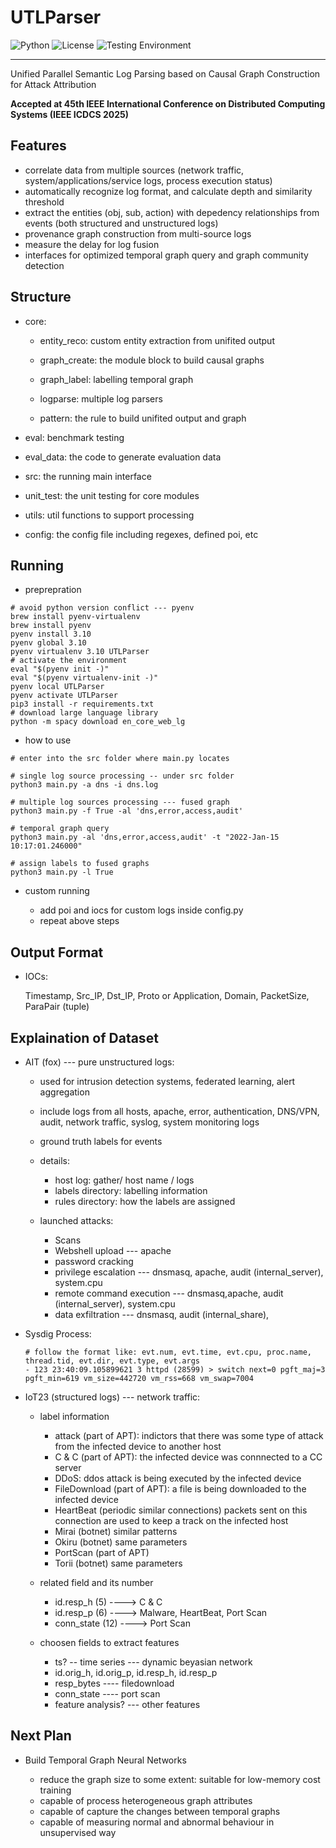 # UTLParser
![Python](https://img.shields.io/badge/Python3-3.10-brightgreen.svg) 
![License](https://img.shields.io/badge/license-MIT3.0-green.svg)
![Testing Environment](https://img.shields.io/badge/macOS-14.2.1-golden.svg)
<!-- [![DOI](https://zenodo.org/badge/DOI/10.5281/zenodo.13918585.svg)](https://doi.org/10.5281/zenodo.13918585) -->

---

Unified Parallel Semantic Log Parsing based on Causal Graph Construction for Attack Attribution

**Accepted at 45th IEEE International Conference on Distributed Computing Systems (IEEE ICDCS 2025)**

## Features
- correlate data from multiple sources (network traffic, system/applications/service logs, process execution status)
- automatically recognize log format, and calculate depth and similarity threshold
- extract the entities (obj, sub, action) with depedency relationships from events (both structured and unstructured logs) 
- provenance graph construction from multi-source logs
- measure the delay for log fusion
- interfaces for optimized temporal graph query and graph community detection


## Structure
- core: 
    - entity_reco: custom entity extraction from unifited output

    - graph_create: the module block to build causal graphs

    - graph_label: labelling temporal graph

    - logparse: multiple log parsers

    - pattern: the rule to build unifited output and graph

- eval: benchmark testing

- eval_data: the code to generate evaluation data

- src: the running main interface

- unit_test: the unit testing for core modules

- utils: util functions to support processing

- config: the config file including regexes, defined poi, etc

## Running

- preprepration
```
# avoid python version conflict --- pyenv
brew install pyenv-virtualenv
brew install pyenv
pyenv install 3.10
pyenv global 3.10
pyenv virtualenv 3.10 UTLParser
# activate the environment
eval "$(pyenv init -)"
eval "$(pyenv virtualenv-init -)"
pyenv local UTLParser
pyenv activate UTLParser
pip3 install -r requirements.txt
# download large language library
python -m spacy download en_core_web_lg
```

- how to use
```
# enter into the src folder where main.py locates

# single log source processing -- under src folder
python3 main.py -a dns -i dns.log

# multiple log sources processing --- fused graph
python3 main.py -f True -al 'dns,error,access,audit'

# temporal graph query
python3 main.py -al 'dns,error,access,audit' -t "2022-Jan-15 10:17:01.246000"

# assign labels to fused graphs
python3 main.py -l True 

```

- custom running

    - add poi and iocs for custom logs inside config.py
    - repeat above steps

## Output Format

- IOCs:

    Timestamp, Src_IP, Dst_IP, Proto or Application, Domain, PacketSize, ParaPair (tuple)

## Explaination of Dataset

- AIT (fox) --- pure unstructured logs:

    - used for intrusion detection systems, federated learning, alert aggregation

    - include logs from all hosts, apache, error, authentication, DNS/VPN, audit, network traffic, syslog, system monitoring logs

    - ground truth labels for events

    - details:
        - host log: gather/ host name / logs
        - labels directory: labelling information
        - rules directory: how the labels are assigned

    - launched attacks:
        - Scans
        - Webshell upload --- apache
        - password cracking
        - privilege escalation --- dnsmasq, apache, audit (internal_server), system.cpu
        - remote command execution --- dnsmasq,apache, audit (internal_server), system.cpu
        - data exfiltration --- dnsmasq, audit (internal_share), 

- Sysdig Process:
    ```
    # follow the format like: evt.num, evt.time, evt.cpu, proc.name, thread.tid, evt.dir, evt.type, evt.args
    - 123 23:40:09.105899621 3 httpd (28599) > switch next=0 pgft_maj=3 pgft_min=619 vm_size=442720 vm_rss=668 vm_swap=7004
    ```

- IoT23 (structured logs) --- network traffic:
    - label information
        - attack (part of APT):
            indictors that there was some type of attack from the infected device to another host
        - C & C (part of APT):
            the infected device was connnected to a CC server
        - DDoS:
            ddos attack is being executed by the infected device
        - FileDownload (part of APT):
            a file is being downloaded to the infected device
        - HeartBeat (periodic similar connections)
            packets sent on this connection are used to keep a track on the infected host 
        - Mirai (botnet)
            similar patterns
        - Okiru (botnet)
            same parameters
        - PortScan (part of APT)
        - Torii (botnet)
            same parameters

    - related field and its number
        - id.resp_h (5) ----> C & C
        - id.resp_p (6) ----> Malware, HeartBeat, Port Scan
        - conn_state (12) ----> Port Scan

    - choosen fields to extract features
        - ts? -- time series --- dynamic beyasian network
        - id.orig_h, id.orig_p, id.resp_h, id.resp_p
        - resp_bytes ---- filedownload
        - conn_state ---- port scan
        - feature analysis? --- other features


## Next Plan

- Build Temporal Graph Neural Networks

    - reduce the graph size to some extent: suitable for low-memory cost training
    - capable of process heterogeneous graph attributes
    - capable of capture the changes between temporal graphs
    - capable of measuring normal and abnormal behaviour in unsupervised way

